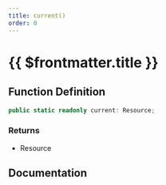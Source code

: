 ```yaml
---
title: current()
order: 0
---
```


# {{ $frontmatter.title }}

<!--@include: ./current_partial_header.md-->

## Function Definition

```ts
public static readonly current: Resource;
```

### Returns

* Resource

## Documentation

<!--@include: ./current_partial_footer.md-->

